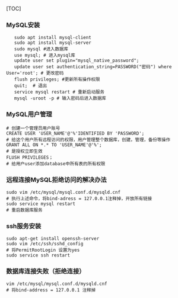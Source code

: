 [TOC]



### MySQL安装

```shell
   sudo apt install mysql-client
   sudo apt install mysql-server
   sudo mysql #进入数据库
   use mysql; # 进入mysql库
   update user set plugin="mysql_native_password"; 
   update user set authentication_string=PASSWORD("密码") where User='root'; # 更改密码
   flush privileges; #更新所有操作权限
   quit;  # 退出
   service mysql restart # 重新启动服务
   mysql -uroot -p # 输入密码后进入数据库
```

###    MySQL用户管理

```shell
# 创建一个管理员用户账号
CREATE USER 'USER_NAME'@'%'IDENTIFIED BY 'PASSWORD';
# 给这个用户所有远程访问的权限，用户管理整个数据库，创建，管理，备份等操作
GRANT ALL ON *.* TO 'USER_NAME'@'%';
# 是授权立即生效
FLUSH PRIVILEGES；
# 给用户user添加database中所有表的所有权限
```

### 远程连接MySQL拒绝访问的解决办法

```shell
sudo vim /etc/mysql/mysql.conf.d/mysqld.cnf
# 执行上述命令，将bind-adress = 127.0.0.1注释掉，开放所有链接
sudo service mysql restart
# 重启数据库服务
```

### ssh服务安装

```shell
sudo apt-get install openssh-server
sudo vim /etc/ssh/sshd_config
# 将PermitRootLogin 设置为yes
sudo service ssh restart
```

### 数据库连接失败（拒绝连接）

```shell
vim /etc/mysql/mysql.conf.d/mysqld.cnf
# 将bind-address = 127.0.0.1 注释掉
```

